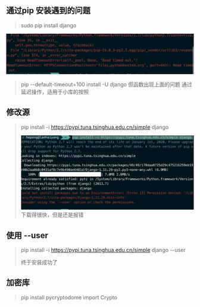 ## 通过pip 安装遇到的问题

> sudo pip install django

![](./Source/1.png)

> pip --default-timeout=100 install -U django
> 但函数出现上面的问题
> 通过延迟操作，适用于小库的按照


## 修改源

> pip install -i https://pypi.tuna.tsinghua.edu.cn/simple django
> 
> ![](./Source/2.png)
> 下载得很快，但是还是报错


## 使用 --user


> pip install -i https://pypi.tuna.tsinghua.edu.cn/simple django --user
> 
> 终于安装成功了
> 

## 加密库

> pip install pycryptodome
> import Crypto